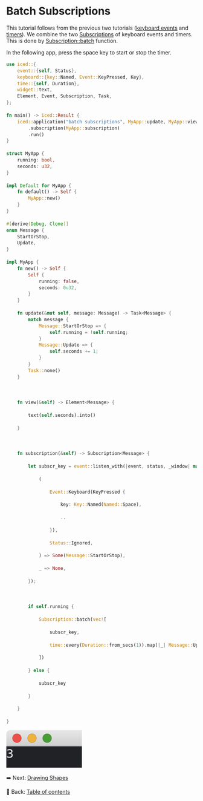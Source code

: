 # Batch Subscriptions

This tutorial follows from the previous two tutorials ([keyboard events](./producing_messages_by_keyboard_events.md) and [timers](./producing_messages_by_timers.md)).
We combine the two [Subscriptions](https://docs.rs/iced/0.12.1/iced/subscription/struct.Subscription.html) of keyboard events and timers.
This is done by [Subscription::batch](https://docs.rs/iced/0.12.1/iced/subscription/struct.Subscription.html#method.batch) function.

In the following app, press the space key to start or stop the timer.

```rust
use iced::{
    event::{self, Status},
    keyboard::{key::Named, Event::KeyPressed, Key},
    time::{self, Duration},
    widget::text,
    Element, Event, Subscription, Task,
};

fn main() -> iced::Result {
    iced::application("batch subscriptions", MyApp::update, MyApp::view)
        .subscription(MyApp::subscription)
        .run()
}

struct MyApp {
    running: bool,
    seconds: u32,
}

impl Default for MyApp {
    fn default() -> Self {
        MyApp::new()
    }
}

#[derive(Debug, Clone)]
enum Message {
    StartOrStop,
    Update,
}

impl MyApp {
    fn new() -> Self {
        Self {
            running: false,
            seconds: 0u32,
        }
    }

    fn update(&mut self, message: Message) -> Task<Message> {
        match message {
            Message::StartOrStop => {
                self.running = !self.running;
            }
            Message::Update => {
                self.seconds += 1;
            }
        }
        Task::none()
    }



    fn view(&self) -> Element<Message> {

        text(self.seconds).into()

    }

  

    fn subscription(&self) -> Subscription<Message> {

        let subscr_key = event::listen_with(|event, status, _window| match (event, status) {

            (

                Event::Keyboard(KeyPressed {

                    key: Key::Named(Named::Space),

                    ..

                }),

                Status::Ignored,

            ) => Some(Message::StartOrStop),

            _ => None,

        });

  

        if self.running {

            Subscription::batch(vec![

                subscr_key,

                time::every(Duration::from_secs(1)).map(|_| Message::Update),

            ])

        } else {

            subscr_key

        }

    }

}
```

![Batch subscriptions](./pic/batch_subscriptions.png)

:arrow_right:  Next: [Drawing Shapes](./drawing_shapes.md)

:blue_book: Back: [Table of contents](./../README.md)
